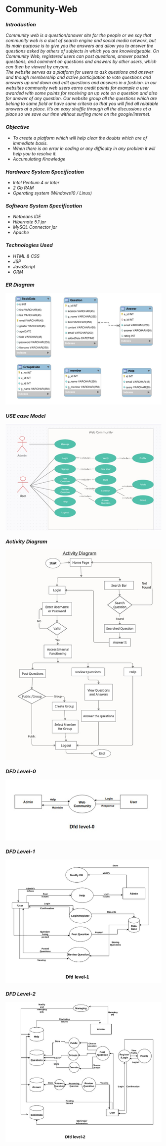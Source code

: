 # Community-Web
<i>
  <h3>Introduction</h3>
  <p>
    Community web is a question/answer site for the people or we say that community web is a duet of search engine and social media network, but its main purpose is to give you the answers and allow you to answer the questions asked by others of subjects in which you are knowledgeable. On Community Web, registered users can post questions, answer posted questions, and comment on questions and answers by other users, which can then be viewed by anyone.
    <br>
The website serves as a platform for users to ask questions and answer and though membership and active participation to vote questions and answers up and down and edit questions and answers in a fashion. In our websites community web users earns credit points for example a user awarded with some points for receiving an up vote on a question and also for answer of any question. Our website group all the questions which are belong to same field or have same criteria so that you will find all relatable answers at a place. It’s an easy shuffle through all the discussions at a place so we save our time without surfing more on the google/internet. 
  </p>
  <h3> Objective</h3>
  <ul>
    <li>To create a platform which will help clear the doubts which are of immediate basis.</li>
    <li>When there is an error in coding or any difficulty in any problem it will help you to resolve it.</li>
    <li>Accumulating Knowledge</li>
  </ul>
<h3> Hardware System Specification</h3>
  <ul>
    <li>Intel Pentium 4 or later</li>
    <li>2 Gb RAM</li>
    <li>Operating system (Windows10 / Linux)</li>
  </ul>
  <h3> Software System Specification</h3>
  <ul>
    <li>Netbeans IDE</li>
    <li>Hibernate 5.1 jar</li>
    <li>MySQL Connector jar</li>
    <li>Apache</li>
  </ul>
  <h3>Technologies Used</h3>
  <ul>
    <li>HTML & CSS</li>
    <li>JSP</li>
    <li>JavaScript</li>
    <li>ORM</li>
  </ul>
  <h3>ER Diagram</h3>
  <img src="images/ER.png">
  <h3>USE case Model</h3>
  <img src="images/use_case.png">
  <h3>Activity Diagram</h3>
  <img src="images/Activity.png">
  <h3>DFD Level-0</h3>
  <img src="images/DFD-0.png">
  <h3>DFD Level-1</h3>
  <img src="images/DFD-1.png">
<h3>DFD Level-2</h3>
  <img src="images/DFD-2.png">


